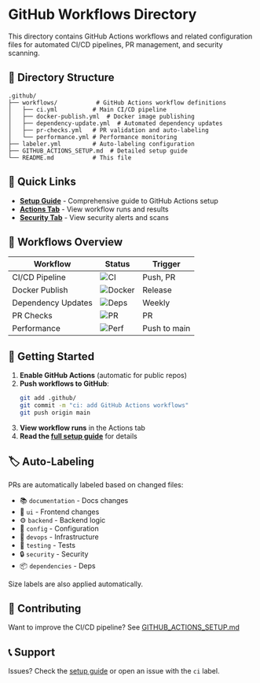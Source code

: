 # GitHub Workflows Directory

This directory contains GitHub Actions workflows and related configuration files for automated CI/CD pipelines, PR management, and security scanning.

## 📁 Directory Structure

```
.github/
├── workflows/           # GitHub Actions workflow definitions
│   ├── ci.yml          # Main CI/CD pipeline
│   ├── docker-publish.yml  # Docker image publishing
│   ├── dependency-update.yml  # Automated dependency updates
│   ├── pr-checks.yml   # PR validation and auto-labeling
│   └── performance.yml # Performance monitoring
├── labeler.yml         # Auto-labeling configuration
├── GITHUB_ACTIONS_SETUP.md  # Detailed setup guide
└── README.md           # This file
```

## 🚀 Quick Links

- **[Setup Guide](GITHUB_ACTIONS_SETUP.md)** - Comprehensive guide to GitHub Actions setup
- **[Actions Tab](../../actions)** - View workflow runs and results
- **[Security Tab](../../security)** - View security alerts and scans

## 🔧 Workflows Overview

| Workflow | Status | Trigger |
|----------|--------|---------|
| CI/CD Pipeline | ![CI](https://github.com/YOUR_USERNAME/so-llm-bootcamp-project/workflows/CI%2FCD%20Pipeline/badge.svg) | Push, PR |
| Docker Publish | ![Docker](https://github.com/YOUR_USERNAME/so-llm-bootcamp-project/workflows/Docker%20Publish/badge.svg) | Release |
| Dependency Updates | ![Deps](https://github.com/YOUR_USERNAME/so-llm-bootcamp-project/workflows/Dependency%20Updates/badge.svg) | Weekly |
| PR Checks | ![PR](https://github.com/YOUR_USERNAME/so-llm-bootcamp-project/workflows/Pull%20Request%20Checks/badge.svg) | PR |
| Performance | ![Perf](https://github.com/YOUR_USERNAME/so-llm-bootcamp-project/workflows/Performance%20Monitoring/badge.svg) | Push to main |

## 📖 Getting Started

1. **Enable GitHub Actions** (automatic for public repos)
2. **Push workflows to GitHub**:
   ```bash
   git add .github/
   git commit -m "ci: add GitHub Actions workflows"
   git push origin main
   ```
3. **View workflow runs** in the Actions tab
4. **Read the [full setup guide](GITHUB_ACTIONS_SETUP.md)** for details

## 🏷️ Auto-Labeling

PRs are automatically labeled based on changed files:

- 📚 `documentation` - Docs changes
- 🎨 `ui` - Frontend changes
- ⚙️ `backend` - Backend logic
- 🔧 `config` - Configuration
- 🐳 `devops` - Infrastructure
- 🧪 `testing` - Tests
- 🔒 `security` - Security
- 📦 `dependencies` - Deps

Size labels are also applied automatically.

## 🤝 Contributing

Want to improve the CI/CD pipeline? See [GITHUB_ACTIONS_SETUP.md](GITHUB_ACTIONS_SETUP.md#-contributing-to-workflows)

## 📞 Support

Issues? Check the [setup guide](GITHUB_ACTIONS_SETUP.md#-troubleshooting) or open an issue with the `ci` label.

